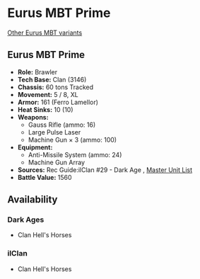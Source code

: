 # Eurus MBT Prime 

[Other Eurus MBT variants](../eurus_mbt.md) 

## Eurus MBT Prime 

- **Role:** Brawler 
- **Tech Base:** Clan (3146) 
- **Chassis:** 60 tons Tracked 
- **Movement:** 5 / 8, XL 
- **Armor:** 161 (Ferro Lamellor) 
- **Heat Sinks:** 10 (10) 
- **Weapons:** 
  - Gauss Rifle (ammo: 16) 
  - Large Pulse Laser 
  - Machine Gun × 3 (ammo: 100) 
- **Equipment:** 
  - Anti-Missile System (ammo: 24) 
  - Machine Gun Array 
- **Sources:** Rec Guide:ilClan #29 - Dark Age , [Master Unit List](http://masterunitlist.info/Unit/Details/9389) 
- **Battle Value:** 1560 

## Availability 

### Dark Ages 

- Clan Hell's Horses 

### ilClan 

- Clan Hell's Horses 

